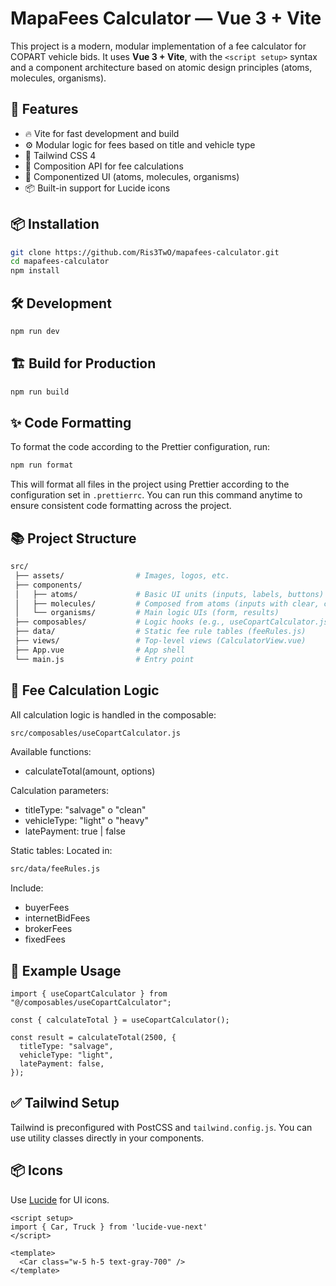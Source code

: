 # MapaFees Calculator — Vue 3 + Vite

This project is a modern, modular implementation of a fee calculator for COPART vehicle bids. It uses **Vue 3 + Vite**, with the `<script setup>` syntax and a component architecture based on atomic design principles (atoms, molecules, organisms).

## 🚀 Features

- 🔥 Vite for fast development and build
- ⚙️ Modular logic for fees based on title and vehicle type
- 🎨 Tailwind CSS 4
- 🧠 Composition API for fee calculations
- 🧩 Componentized UI (atoms, molecules, organisms)
- 📦 Built-in support for Lucide icons


## 📦 Installation

```bash
git clone https://github.com/Ris3TwO/mapafees-calculator.git
cd mapafees-calculator
npm install
```


## 🛠️ Development

```bash
npm run dev
```


## 🏗️ Build for Production

```bash
npm run build
```

## ✨ Code Formatting
To format the code according to the Prettier configuration, run:

```bash
npm run format
```

This will format all files in the project using Prettier according to the configuration set in `.prettierrc`. You can run this command anytime to ensure consistent code formatting across the project.

## 📚 Project Structure

```bash
src/
 ├── assets/                # Images, logos, etc.
 ├── components/
 │   ├── atoms/             # Basic UI units (inputs, labels, buttons)
 │   ├── molecules/         # Composed from atoms (inputs with clear, card results)
 │   └── organisms/         # Main logic UIs (form, results)
 ├── composables/           # Logic hooks (e.g., useCopartCalculator.js)
 ├── data/                  # Static fee rule tables (feeRules.js)
 ├── views/                 # Top-level views (CalculatorView.vue)
 ├── App.vue                # App shell
 └── main.js                # Entry point
```

## 🧮 Fee Calculation Logic

All calculation logic is handled in the composable:

```bash
src/composables/useCopartCalculator.js
```

Available functions:

- calculateTotal(amount, options)

Calculation parameters:

- titleType: "salvage" o "clean"
- vehicleType: "light" o "heavy"
- latePayment: true | false

Static tables:
Located in:

```bash
src/data/feeRules.js
```

Include:

- buyerFees
- internetBidFees
- brokerFees
- fixedFees

## 🧪 Example Usage

```
import { useCopartCalculator } from "@/composables/useCopartCalculator";

const { calculateTotal } = useCopartCalculator();

const result = calculateTotal(2500, {
  titleType: "salvage",
  vehicleType: "light",
  latePayment: false,
});
```

## ✅ Tailwind Setup

Tailwind is preconfigured with PostCSS and `tailwind.config.js`. You can use utility classes directly in your components.

## 📦 Icons

Use [Lucide](https://lucide.dev/) for UI icons.

```
<script setup>
import { Car, Truck } from 'lucide-vue-next'
</script>

<template>
  <Car class="w-5 h-5 text-gray-700" />
</template>
```
